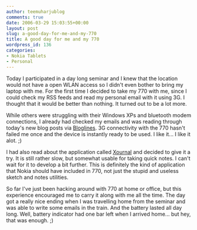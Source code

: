 ```yaml
---
author: teemuharjublog
comments: true
date: 2006-03-29 15:03:55+00:00
layout: post
slug: a-good-day-for-me-and-my-770
title: A good day for me and my 770
wordpress_id: 136
categories:
- Nokia Tablets
- Personal
---
```


Today I participated in a day long seminar and I knew that the location would not have a open WLAN access so I didn't even bother to bring my laptop with me. For the first time I decided to take my 770 with me, since I could check my RSS feeds and read my personal email with it using 3G. I thought that it would be better than nothing. It turned out to be a lot more.

While others were struggling with their Windows XPs and bluetooth modem connections, I already had checked my emails and was reading through today's new blog posts via [Bloglines](http://www.bloglines.com). 3G connectivity with the 770 hasn't failed me once and the device is instantly ready to be used. I like it... I like it alot. ;)

I had also read about the application called [Xournal](http://xournal.sf.net) and decided to give it a try. It is still rather slow, but somewhat usable for taking quick notes. I can't wait for it to develop a bit further. This is definitely the kind of application that Nokia should have included in 770, not just the stupid and useless sketch and notes utilities.

So far I've just been hacking around with 770 at home or office, but this experience encouraged me to carry it along with me all the time. The day got a really nice ending when I was travelling home from the seminar and was able to write some emails in the train. And the battery lasted all day long. Well, battery indicator had one bar left when I arrived home... but hey, that was enough. ;)

